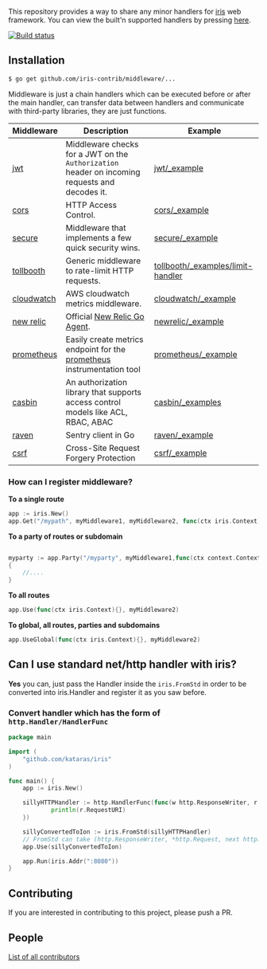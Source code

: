This repository provides a way to share any minor handlers for [iris](https://github.com/kataras/iris) web framework. You can view the built'n supported handlers by pressing [here](https://github.com/kataras/iris/tree/master/middleware).

[![Build status](https://api.travis-ci.org/iris-contrib/middleware.svg?branch=master&style=flat-square)](https://travis-ci.org/iris-contrib/middleware)

## Installation

```sh
$ go get github.com/iris-contrib/middleware/...
```

Middleware is just a chain handlers which can be executed before or after the main handler, can transfer data between handlers and communicate with third-party libraries, they are just functions.

<!-- | [permissionbolt](https://github.com/iris-contrib/middleware/tree/master/permissionbolt) | Middleware for keeping track of users, login states and permissions. | [permissionbolt/_example/main.go]( permissionbolt/_example/main.go) | -->

| Middleware | Description | Example |
| -----------|--------|-------------|
| [jwt](https://github.com/iris-contrib/middleware/tree/master/jwt) | Middleware checks for a JWT on the `Authorization` header on incoming requests and decodes it. | [jwt/_example](https://github.com/iris-contrib/middleware/tree/master/jwt/_example) |
| [cors](https://github.com/iris-contrib/middleware/tree/master/cors) | HTTP Access Control. | [cors/_example](https://github.com/iris-contrib/middleware/tree/master/cors/_example) |
| [secure](https://github.com/iris-contrib/middleware/tree/master/secure) | Middleware that implements a few quick security wins. | [secure/_example](https://github.com/iris-contrib/middleware/tree/master/secure/_example/main.go) |
| [tollbooth](https://github.com/iris-contrib/middleware/tree/master/tollboothic) | Generic middleware to rate-limit HTTP requests. | [tollbooth/_examples/limit-handler](https://github.com/iris-contrib/middleware/tree/master/tollbooth/_examples/limit-handler) |
| [cloudwatch](https://github.com/iris-contrib/middleware/tree/master/cloudwatch) |  AWS cloudwatch metrics middleware. |[cloudwatch/_example](https://github.com/iris-contrib/middleware/tree/master/cloudwatch/_example) |
| [new relic](https://github.com/iris-contrib/middleware/tree/master/newrelic) | Official [New Relic Go Agent](https://github.com/newrelic/go-agent). | [newrelic/_example](https://github.com/iris-contrib/middleware/tree/master/newrelic/_example) |
| [prometheus](https://github.com/iris-contrib/middleware/tree/master/prometheus)| Easily create metrics endpoint for the [prometheus](http://prometheus.io) instrumentation tool | [prometheus/_example](https://github.com/iris-contrib/middleware/tree/master/prometheus/_example) |
| [casbin](https://github.com/iris-contrib/middleware/tree/master/casbin)| An authorization library that supports access control models like ACL, RBAC, ABAC | [casbin/_examples](https://github.com/iris-contrib/middleware/tree/master/casbin/_examples) |
| [raven](https://github.com/iris-contrib/middleware/tree/master/raven)| Sentry client in Go | [raven/_example](https://github.com/iris-contrib/middleware/blob/master/raven/_example/main.go) |
| [csrf](https://github.com/iris-contrib/middleware/tree/master/csrf)| Cross-Site Request Forgery Protection | [csrf/_example](https://github.com/iris-contrib/middleware/blob/master/csrf/_example/main.go) |
### How can I register middleware?

**To a single route**

```go
app := iris.New()
app.Get("/mypath", myMiddleware1, myMiddleware2, func(ctx iris.Context){}, func(ctx iris.Context){}, myMiddleware5,myMainHandlerLast)
```

**To a party of routes or subdomain**

```go

myparty := app.Party("/myparty", myMiddleware1,func(ctx context.Context){},myMiddleware3)
{
	//....
}

```

**To all routes**

```go
app.Use(func(ctx iris.Context){}, myMiddleware2)
```

**To global, all routes, parties and subdomains**

```go
app.UseGlobal(func(ctx iris.Context){}, myMiddleware2)
```

## Can I use standard net/http handler with iris?

**Yes** you can, just pass the Handler inside the `iris.FromStd` in order to be converted into iris.Handler and register it as you saw before.

### Convert handler which has the form of `http.Handler/HandlerFunc`

```go
package main

import (
    "github.com/kataras/iris"
)

func main() {
    app := iris.New()

    sillyHTTPHandler := http.HandlerFunc(func(w http.ResponseWriter, r *http.Request){
            println(r.RequestURI)
    })

    sillyConvertedToIon := iris.FromStd(sillyHTTPHandler)
    // FromStd can take (http.ResponseWriter, *http.Request, next http.Handler) too!
    app.Use(sillyConvertedToIon)

    app.Run(iris.Addr(":8080"))
}

```

## Contributing

If you are interested in contributing to this project, please push a PR.

## People

[List of all contributors](https://github.com/iris-contrib/middleware/graphs/contributors)
